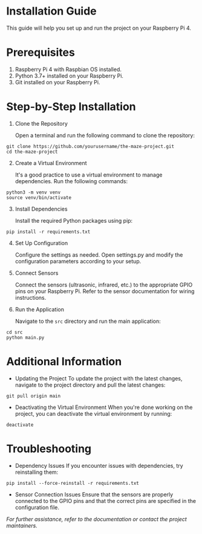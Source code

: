 # Installation Guide
This guide will help you set up and run the project on your Raspberry Pi 4.

# Prerequisites
1. Raspberry Pi 4 with Raspbian OS installed.
2. Python 3.7+ installed on your Raspberry Pi.
3. Git installed on your Raspberry Pi.

# Step-by-Step Installation
1. Clone the Repository

    Open a terminal and run the following command to clone the repository:
```
git clone https://github.com/yourusername/the-maze-project.git
cd the-maze-project
```

2. Create a Virtual Environment

    It's a good practice to use a virtual environment to manage dependencies. Run the following commands:
```
python3 -m venv venv
source venv/bin/activate
```


3. Install Dependencies

    Install the required Python packages using pip:
```
pip install -r requirements.txt
```

4. Set Up Configuration

    Configure the settings as needed. Open settings.py and modify the configuration parameters according to your setup.

5. Connect Sensors

    Connect the sensors (ultrasonic, infrared, etc.) to the appropriate GPIO pins on your Raspberry Pi. Refer to the sensor documentation for wiring instructions.

6. Run the Application

    Navigate to the `src` directory and run the main application:
```
cd src
python main.py
```

# Additional Information
- Updating the Project
To update the project with the latest changes, navigate to the project directory and pull the latest changes:
```
git pull origin main
```

- Deactivating the Virtual Environment
When you're done working on the project, you can deactivate the virtual environment by running:
```
deactivate
```

# Troubleshooting
- Dependency Issues
If you encounter issues with dependencies, try reinstalling them:
```
pip install --force-reinstall -r requirements.txt
```

- Sensor Connection Issues
Ensure that the sensors are properly connected to the GPIO pins and that the correct pins are specified in the configuration file.


*For further assistance, refer to the documentation or contact the project maintainers.*